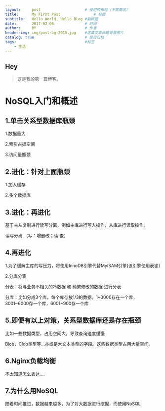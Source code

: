 ```yaml
---
layout:     post                    # 使用的布局（不需要改）
title:      My First Post               # 标题 
subtitle:   Hello World, Hello Blog #副标题
date:       2017-02-06              # 时间
author:     BY                      # 作者
header-img: img/post-bg-2015.jpg    #这篇文章标题背景图片
catalog: true                       # 是否归档
tags:                               #标签
    - 生活
---
```


## Hey
>这是我的第一篇博客。

# NoSQL入门和概述

## 1.单击关系型数据库瓶颈

1.数据量大

2.索引占据空间

3.访问量瓶颈

## 2.进化：针对上面瓶颈

1.加入缓存

2.多个数据库

## 3.进化：再进化

基于主从复制进行读写分离，例如主库进行写入操作，从库进行读取操作。

读写分离 （写：增删改；读:查）

## 4.再进化

1.为了缓解主库的写压力，将使用InnoDB引擎代替MyISAM引擎(该引擎使用表锁）

2.分库分表

分表：将与业务不相关的冷数据 和 频繁修改的数据 进行分表

分库：比如分成3个库，每个库存放1/3的数据。1~3000存在一个库，3001~6000存一个库，6001~900存一个库

## 5.即便有以上对策，关系型数据库还是存在瓶颈

比如一些数据类型，占用空间大，导致查询速度缓慢

Blob，Clob类型等...亦或是大文本类型的字段。这些数据类型占用大量空间。

## 6.Nginx负载均衡

不太知道怎么表达....

## 7.为什么用NoSQL

随着时间推进，数据越来越多，为了对大数据进行挖掘，而使用NoSQL









